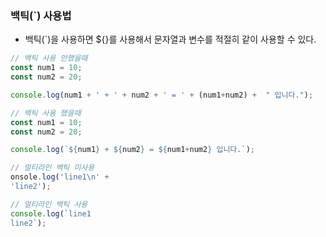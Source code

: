 ### 백틱(`) 사용법
- 백틱(`)을 사용하면 ${}를 사용해서 문자열과 변수를 적절히 같이 사용할 수 있다.
~~~ js
// 백틱 사용 안했을때
const num1 = 10;
const num2 = 20;

console.log(num1 + ' + ' + num2 + ' = ' + (num1+num2) +  " 입니다.");

// 백틱 사용 했을때
const num1 = 10;
const num2 = 20;

console.log(`${num1} + ${num2} = ${num1+num2} 입니다.`);

// 멀티라인 백틱 미사용
onsole.log('line1\n' + 
'line2');

// 멀티라인 백틱 사용
console.log(`line1
line2`);
~~~